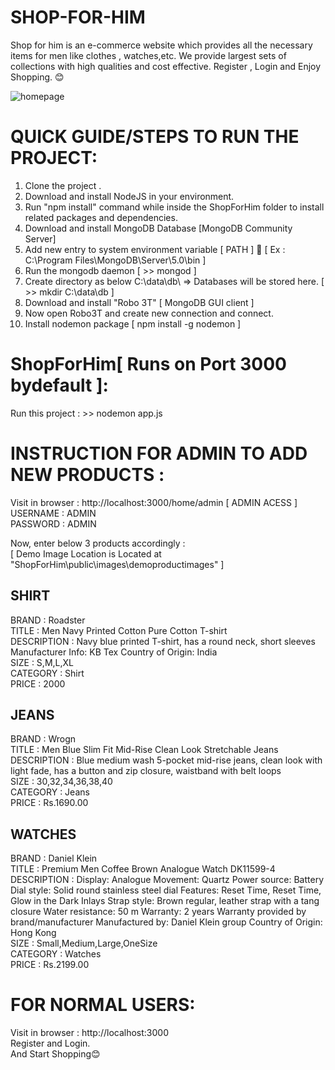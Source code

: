 # SHOP-FOR-HIM
Shop for him is an e-commerce website which provides all the necessary items for men like clothes , watches,etc. 
We provide largest sets of collections with high qualities and cost effective. Register , Login and Enjoy Shopping. 😊

![homepage](screenshots/homescreen.png)


# QUICK GUIDE/STEPS TO RUN THE PROJECT:
1. Clone the project .
2. Download and install NodeJS in your environment.
3. Run "npm install" command while inside the ShopForHim folder to install related packages and dependencies.
4. Download and install MongoDB Database [MongoDB Community Server]
5. Add new entry to system environment variable [ PATH ]            [ Ex :  C:\Program Files\MongoDB\Server\5.0\bin ]
6. Run the mongodb daemon [ >> mongod ] 
7. Create directory as below
		C:\data\db\  => Databases will be stored here. [ >> mkdir C:\data\db ]
8. Download and install "Robo 3T" [ MongoDB GUI client ]
9. Now open Robo3T and create new connection and connect.
10. Install nodemon package [ npm install -g nodemon ]


	
# ShopForHim[ Runs on Port 3000 bydefault ]:
Run this project : >> nodemon app.js


# INSTRUCTION FOR ADMIN TO ADD NEW PRODUCTS :
Visit in browser : http://localhost:3000/home/admin [ ADMIN ACESS ] \
USERNAME : ADMIN \
PASSWORD : ADMIN
	
Now, enter below 3 products accordingly : \
[ Demo Image Location is Located at "ShopForHim\public\images\demoproductimages\" ]

SHIRT
-----
BRAND : Roadster\
TITLE : Men Navy Printed Cotton Pure Cotton T-shirt\
DESCRIPTION : Navy blue printed T-shirt, has a round neck, short sleeves Manufacturer Info: KB Tex Country of Origin: India\
SIZE : S,M,L,XL\
CATEGORY : Shirt\
PRICE : 2000

JEANS
-----
BRAND : Wrogn\
TITLE : Men Blue Slim Fit Mid-Rise Clean Look Stretchable Jeans\
DESCRIPTION : Blue medium wash 5-pocket mid-rise jeans, clean look with light fade, has a button and zip closure, waistband with belt loops\
SIZE : 30,32,34,36,38,40\
CATEGORY : Jeans\
PRICE : Rs.1690.00

WATCHES
-------
BRAND : Daniel Klein\
TITLE : Premium Men Coffee Brown Analogue Watch DK11599-4\
DESCRIPTION : Display: Analogue Movement: Quartz Power source: Battery Dial style: Solid round stainless steel dial Features: Reset Time, Reset Time, Glow in the Dark Inlays Strap style: Brown regular, leather strap with a tang closure Water resistance: 50 m Warranty: 2 years Warranty provided by brand/manufacturer Manufactured by: Daniel Klein group Country of Origin: Hong Kong\
SIZE : Small,Medium,Large,OneSize\
CATEGORY : Watches\
PRICE : Rs.2199.00

# FOR NORMAL USERS:
Visit in browser : http://localhost:3000 \
Register and Login.\
And Start Shopping😊

